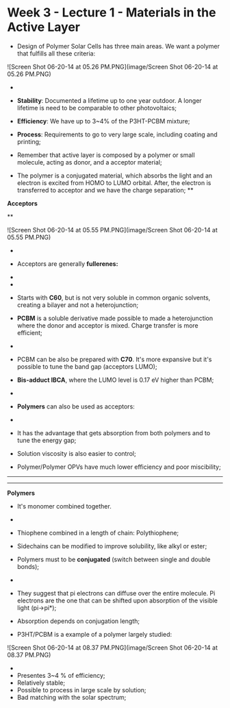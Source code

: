 # Week 3 - Lecture 1 - Materials in the Active Layer

* Design of Polymer Solar Cells has three main areas. We want a polymer that fulfills all these criteria:

![Screen Shot 06-20-14 at 05.26 PM.PNG](image/Screen Shot 06-20-14 at 05.26 PM.PNG)

*
* **Stability**: Documented a lifetime up to one year outdoor. A longer lifetime is need to be comparable to other photovoltaics;
* **Efficiency**: We have up to 3~4% of the P3HT-PCBM mixture;
* **Process**: Requirements to go to very large scale, including coating and printing;

* Remember that active layer is composed by a polymer or small molecule, acting as donor, and a acceptor material;
* The polymer is a conjugated material, which absorbs the light and an electron is excited from HOMO to LUMO orbital. After, the electron is transferred to acceptor and we have the charge separation;
**

****Acceptors****

**

![Screen Shot 06-20-14 at 05.55 PM.PNG](image/Screen Shot 06-20-14 at 05.55 PM.PNG)

*
* Acceptors are generally **fullerenes:**

*
*
* Starts with **C60**, but is not very soluble in common organic solvents, creating a bilayer and not a heterojunction;
* **PCBM** is a soluble derivative made possible to made a heterojunction where the donor and acceptor is mixed. Charge transfer is more efficient;
*
* PCBM can be also be prepared with **C70**. It's more expansive but it's possible to tune the band gap (acceptors LUMO);
* **Bis-adduct IBCA**, where the LUMO level is 0.17 eV higher than PCBM;

*
* **Polymers** can also be used as acceptors:
*
* It has the advantage that gets absorption from both polymers and to tune the energy gap;
* Solution viscosity is also easier to control;
* Polymer/Polymer OPVs have much lower efficiency and poor miscibility;

****

****
**Polymers**

* It's monomer combined together.
*
* Thiophene combined in a length of chain: Polythiophene;

* Sidechains can be modified to improve solubility, like alkyl or ester;
* Polymers must to be **conjugated** (switch between single and double bonds);
*
* They suggest that pi electrons can diffuse over the entire molecule. Pi electrons are the one that can be shifted upon absorption of the visible light (pi->pi*);
* Absorption depends on conjugation length;

* P3HT/PCBM is a example of a polymer largely studied:

![Screen Shot 06-20-14 at 08.37 PM.PNG](image/Screen Shot 06-20-14 at 08.37 PM.PNG)

*
* Presentes 3~4 % of efficiency;
* Relatively stable;
* Possible to process in large scale by solution;
* Bad matching with the solar spectrum;
